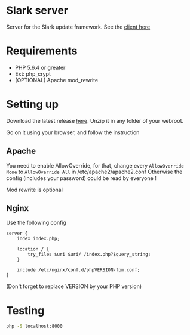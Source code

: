 # Slark server

Server for the Slark update framework. See the [client here](Slark)

# Requirements

 * PHP 5.6.4 or greater
 * Ext: php_crypt
 * (OPTIONAL) Apache mod_rewrite

# Setting up

Download the latest release [here](releases).
Unzip it in any folder of your webroot.

Go on it using your browser, and follow the instruction

## Apache

You need to enable AllowOverride, for that, change every `AllowOverride None` to `AllowOverride All` in /etc/apache2/apache2.conf
Otherwise the config (includes your password) could be read by everyone !

Mod rewrite is optional

## Nginx

Use the following config

```nginx
server {
    index index.php;

    location / {
        try_files $uri $uri/ /index.php?$query_string;
    }

    include /etc/nginx/conf.d/phpVERSION-fpm.conf;
}
```

(Don't forget to replace VERSION by your PHP version)

# Testing

```bash
php -S localhost:8000
```
